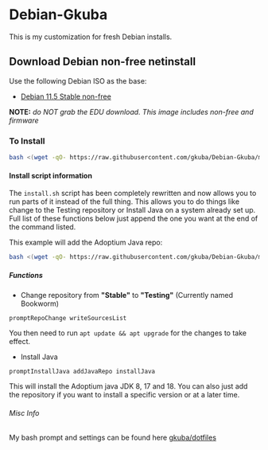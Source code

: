 # Debian-Gkuba

This is my customization for fresh Debian installs.

## Download Debian non-free netinstall

Use the following Debian ISO as the base:

- [Debian 11.5 Stable non-free][Debian ISO]

[Debian ISO]: https://cdimage.debian.org/cdimage/unofficial/non-free/cd-including-firmware/11.5.0+nonfree/amd64/iso-cd/

__NOTE:__ _do NOT grab the EDU download. This image includes non-free and firmware_

### To Install

```bash
bash <(wget -qO- https://raw.githubusercontent.com/gkuba/Debian-Gkuba/main/install.sh)
```

#### Install script information

The `install.sh` script has been completely rewritten and now allows you to run parts of it instead of the full thing.
This allows you to do things like change to the Testing repository or Install Java on a system already set up.
Full list of these functions below just append the one you want at the end of the command listed.

This example will add the Adoptium Java repo:

```bash
bash <(wget -qO- https://raw.githubusercontent.com/gkuba/Debian-Gkuba/main/install.sh) addJavaRepo
```

##### Functions

- Change repository from __"Stable"__ to __"Testing"__ (Currently named Bookworm)

```text
promptRepoChange writeSourcesList
```

You then need to run `apt update && apt upgrade` for the changes to take effect.

- Install Java

```text
promptInstallJava addJavaRepo installJava
```

This will install the Adoptium java JDK 8, 17 and 18.
You can also just add the repository if you want to install a specific version or at a later time.

###### Misc Info

My bash prompt and settings can be found here [gkuba/dotfiles][gkuba/dotfiles]

[gkuba/dotfiles]: https://github.com/gkuba/dotfiles
